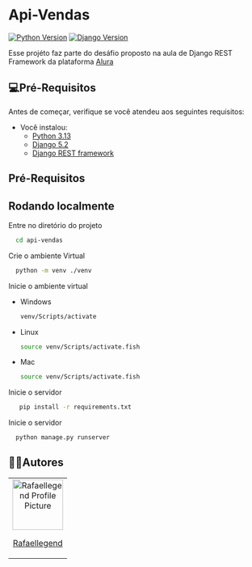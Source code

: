 
# Api-Vendas

[![Python Version](https://img.shields.io/badge/3.13-Python-brightgreen?logo=python&logoColor=white&color=%233776AB)](https://www.python.org/downloads/)
[![Django Version](https://img.shields.io/badge/5.2-Django-brightgreen?logo=django&logoColor=white&color=%23092E20)](https://www.djangoproject.com/download/)

Esse projéto faz parte do desáfio proposto na aula de Django REST Framework da plataforma [Alura](https://www.alura.com.br)

## 💻Pré-Requisitos
Antes de começar, verifique se você atendeu aos seguintes requisitos:

- Você instalou:
    - [Python 3.13](https://www.python.org/downloads/)
    - [Django 5.2](https://www.djangoproject.com/download/)
    - [Django REST framework](https://www.django-rest-framework.org/#installation)



## Pré-Requisitos
<!-- Antes de começar, verifique se você atendeu aos seguintes requisitos:

- Você instalou a versão mais recente de `<linguagem / dependência / requeridos>`
- Você tem uma máquina `<Windows / Linux / Mac>`. Indique qual sistema operacional é compatível / não compatível.
- Você leu `<guia / link / documentação_relacionada_ao_projeto>` -->
## Rodando localmente

Entre no diretório do projeto
```bash
  cd api-vendas
```
Crie o ambiente Virtual
```bash
  python -m venv ./venv
```
Inicie o ambiente virtual

- Windows
    ```bash
    venv/Scripts/activate
    ```
- Linux
    ```bash
    source venv/Scripts/activate.fish
    ```
- Mac
    ```bash
    source venv/Scripts/activate.fish
    ```
Inicie o servidor

```bash
   pip install -r requirements.txt
```
Inicie o servidor
```bash
  python manage.py runserver 
```


<!-- ## Documentação da API

#### Retorna todos os itens

```http
  GET /api/items
```

| Parâmetro   | Tipo       | Descrição                           |
| :---------- | :--------- | :---------------------------------- |
| `api_key` | `string` | **Obrigatório**. A chave da sua API |

#### Retorna um item

```http
  GET /api/items/${id}
```

| Parâmetro   | Tipo       | Descrição                                   |
| :---------- | :--------- | :------------------------------------------ |
| `id`      | `string` | **Obrigatório**. O ID do item que você quer |

#### add(num1, num2)

Recebe dois números e retorna a sua soma. -->


## 👨‍💻Autores
<table>
    <tr>
        <td align='center'>
            <a href='https://github.com/Rafaellegend'>
                <img src="https://avatars.githubusercontent.com/u/39443512?s=400&u=f816ce76f9d3f3a90aaab97ea80b27f283402ff3&v=4" alt="Rafaellegend Profile Picture"width="100">
                <p>Rafaellegend</p>
            </a>
        </td>
    </tr>
</table>
